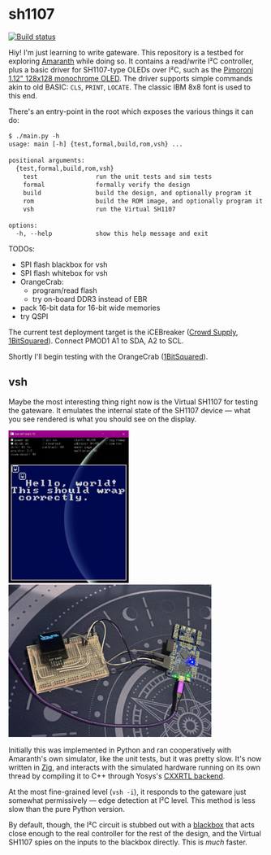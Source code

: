 # sh1107

[![Build status](https://badge.buildkite.com/50b21967ee2e88d80db0bd35a97173a66f322b5d2141d21060.svg?branch=main)](https://buildkite.com/hrzn/sh1107)

Hiy! I'm just learning to write gateware. This repository is a testbed for
exploring [Amaranth](https://github.com/amaranth-lang/amaranth) while doing so.
It contains a read/write I²C controller, plus a basic driver for SH1107-type
OLEDs over I²C, such as the [Pimoroni 1.12" 128x128 monochrome
OLED](https://shop.pimoroni.com/products/1-12-oled-breakout). The driver
supports simple commands akin to old BASIC: `CLS`, `PRINT`, `LOCATE`. The
classic IBM 8x8 font is used to this end.

There's an entry-point in the root which exposes the various things it can do:

```console
$ ./main.py -h
usage: main [-h] {test,formal,build,rom,vsh} ...

positional arguments:
  {test,formal,build,rom,vsh}
    test                run the unit tests and sim tests
    formal              formally verify the design
    build               build the design, and optionally program it
    rom                 build the ROM image, and optionally program it
    vsh                 run the Virtual SH1107

options:
  -h, --help            show this help message and exit
```

TODOs:

- SPI flash blackbox for vsh
- SPI flash whitebox for vsh
- OrangeCrab:
  - program/read flash
  - try on-board DDR3 instead of EBR
- pack 16-bit data for 16-bit wide memories
- try QSPI

The current test deployment target is the iCEBreaker ([Crowd
Supply](https://www.crowdsupply.com/1bitsquared/icebreaker-fpga),
[1BitSquared](https://1bitsquared.com/products/icebreaker)). Connect PMOD1 A1 to
SDA, A2 to SCL.

Shortly I'll begin testing with the OrangeCrab
([1BitSquared](https://1bitsquared.com/products/orangecrab)).

## vsh

Maybe the most interesting thing right now is the Virtual SH1107 for testing the
gateware. It emulates the internal state of the SH1107 device — what you see
rendered is what you should see on the display.

[<img alt="screenshot of the Virtual SH1107 testbench" src="doc/vsh.png"
height="300">](doc/vsh.png) [<img alt="photo of the OLED device being run on an
iCEBreaker" src="doc/helloworld.jpg" height="300">](doc/helloworld.jpg)

Initially this was implemented in Python and ran cooperatively with Amaranth's
own simulator, like the unit tests, but it was pretty slow. It's now written in
[Zig](https://ziglang.org), and interacts with the simulated hardware running on
its own thread by compiling it to C++ through Yosys's [CXXRTL
backend](https://github.com/YosysHQ/yosys/tree/master/backends/cxxrtl).

At the most fine-grained level (`vsh -i`), it responds to the gateware just
somewhat permissively — edge detection at I²C level. This method is less slow
than the pure Python version.

By default, though, the I²C circuit is stubbed out with a
[blackbox](vsh/i2c_blackbox.cc) that acts close enough to the real controller
for the rest of the design, and the Virtual SH1107 spies on the inputs to the
blackbox directly. This is _much_ faster.
